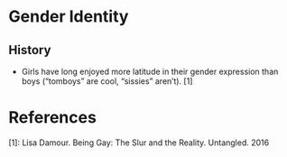 # Gender Identity
## History
- Girls have long enjoyed more latitude in their gender expression than boys (“tomboys” are cool, “sissies” aren’t). [1]

# References
[1]: Lisa Damour. Being Gay: The Slur and the Reality. Untangled. 2016